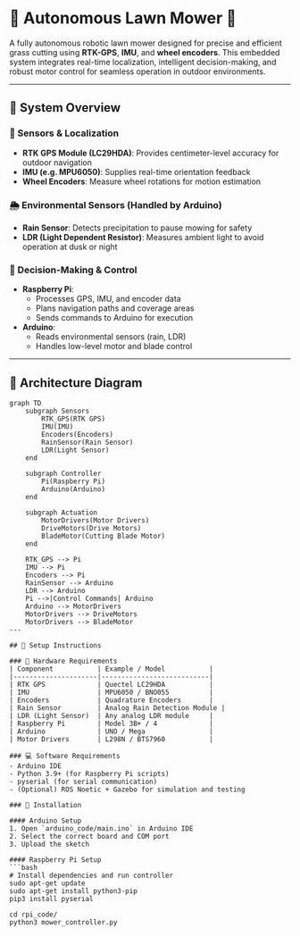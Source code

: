 # 🌿 Autonomous Lawn Mower 🤖

A fully autonomous robotic lawn mower designed for precise and efficient grass cutting using **RTK-GPS**, **IMU**, and **wheel encoders**. This embedded system integrates real-time localization, intelligent decision-making, and robust motor control for seamless operation in outdoor environments.

---

## 🧠 System Overview

### 📡 Sensors & Localization
- **RTK GPS Module (LC29HDA)**: Provides centimeter-level accuracy for outdoor navigation  
- **IMU (e.g. MPU6050)**: Supplies real-time orientation feedback  
- **Wheel Encoders**: Measure wheel rotations for motion estimation

### 🌦️ Environmental Sensors (Handled by Arduino)
- **Rain Sensor**: Detects precipitation to pause mowing for safety  
- **LDR (Light Dependent Resistor)**: Measures ambient light to avoid operation at dusk or night

### 🧾 Decision-Making & Control
- **Raspberry Pi**:
  - Processes GPS, IMU, and encoder data
  - Plans navigation paths and coverage areas
  - Sends commands to Arduino for execution
- **Arduino**:
  - Reads environmental sensors (rain, LDR)
  - Handles low-level motor and blade control

---

## 📐 Architecture Diagram

```mermaid
graph TD
    subgraph Sensors
        RTK_GPS(RTK GPS)
        IMU(IMU)
        Encoders(Encoders)
        RainSensor(Rain Sensor)
        LDR(Light Sensor)
    end

    subgraph Controller
        Pi(Raspberry Pi)
        Arduino(Arduino)
    end

    subgraph Actuation
        MotorDrivers(Motor Drivers)
        DriveMotors(Drive Motors)
        BladeMotor(Cutting Blade Motor)
    end

    RTK_GPS --> Pi
    IMU --> Pi
    Encoders --> Pi
    RainSensor --> Arduino
    LDR --> Arduino
    Pi -->|Control Commands| Arduino
    Arduino --> MotorDrivers
    MotorDrivers --> DriveMotors
    MotorDrivers --> BladeMotor
---

## 🚀 Setup Instructions

### 🔧 Hardware Requirements
| Component           | Example / Model           |
|---------------------|---------------------------|
| RTK GPS             | Quectel LC29HDA           |
| IMU                 | MPU6050 / BNO055          |
| Encoders            | Quadrature Encoders       |
| Rain Sensor         | Analog Rain Detection Module |
| LDR (Light Sensor)  | Any analog LDR module     |
| Raspberry Pi        | Model 3B+ / 4             |
| Arduino             | UNO / Mega                |
| Motor Drivers       | L298N / BTS7960           |

### 💻 Software Requirements
- Arduino IDE
- Python 3.9+ (for Raspberry Pi scripts)
- pyserial (for serial communication)
- (Optional) ROS Noetic + Gazebo for simulation and testing

### 🔌 Installation

#### Arduino Setup
1. Open `arduino_code/main.ino` in Arduino IDE
2. Select the correct board and COM port
3. Upload the sketch

#### Raspberry Pi Setup
```bash
# Install dependencies and run controller
sudo apt-get update
sudo apt-get install python3-pip
pip3 install pyserial

cd rpi_code/
python3 mower_controller.py
